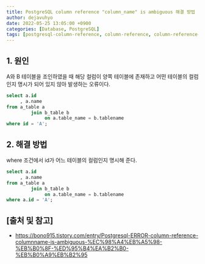 ```yaml
---
title: PostgreSQL column reference "column_name" is ambiguous 해결 방법
author: dejavuhyo
date: 2022-05-25 13:05:00 +0900
categories: [Database, PostgreSQL]
tags: [postgresql-column-reference, column-reference, column-reference-ambiguous, postgresql-컬럼-참조, 컬럼-참조]
---
```


## 1. 원인
A와 B 테이블을 조인하였을 때 해당 컬럼이 양쪽 테이블에 존재하고 어떤 테이블의 컬럼인지 명시가 되어 있지 않아 발생하는 오류이다.

```sql
select a.id
     , a.name
from a_table a
         join b_table b
              on a.table_name = b.tablename
where id = 'A';
```

## 2. 해결 방법
where 조건에서 id가 어느 테이블의 컬럼인지 명시해 준다.

```sql
select a.id
     , a.name
from a_table a
         join b_table b
              on a.table_name = b.tablename
where a.id = 'A';
```

## [출처 및 참고]
* <https://bono915.tistory.com/entry/Postgresql-ERROR-column-reference-columnname-is-ambiguous-%EC%98%A4%EB%A5%98-%EB%B0%8F-%ED%95%B4%EA%B2%B0-%EB%B0%A9%EB%B2%95>
